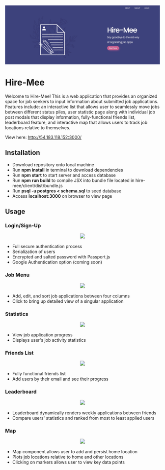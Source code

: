 <p align="center"><img src="demo.jpg"/></p>

# Hire-Mee

Welcome to Hire-Mee! This is a web application that provides an organized space for job seekers to input information about submitted job applications. Features include: an interactive list that allows user to seamlessly move jobs between different status piles, user statistic page along with individual job post modals that display information, fully-functional friends list, leaderboard feature, and interactive map that allows users to track job locations relative to themselves.

View here: http://54.183.118.152:3000/

## Installation

- Download repository onto local machine
- Run <b>npm install</b> in terminal to download dependencies
- Run <b>npm start</b> to start server and access database
- Run <b>npm run build</b> to compile JSX into bundle file located in hire-mee/client/dist/bundle.js
- Run <b>psql -u postgres < schema.sql</b> to seed database
- Access <b>localhost:3000</b> on browser to view page

## Usage

<h3>Login/Sign-Up</h3>

<p align="center"><img src="https://i.imgur.com/qMvIrFw.gif"/><p>
  
- Full secure authentication process
- Serialization of users
- Encrypted and salted password with Passport.js
- Google Authentication option (coming soon)

<h3>Job Menu</h3>

<p align="center"><img src="https://i.imgur.com/gFNdO6e.gif"/><p>
  
- Add, edit, and sort job applications between four columns
- Click to bring up detailed view of a singular application

<h3>Statistics</h3>

<p align="center"><img src="https://i.imgur.com/CrddZ7n.gif"/><p>
  
- View job application progress
- Displays user's job activity statistics

<h3>Friends List</h3>

<p align="center"><img src=https://i.imgur.com/y7MSLak.gif"/><p>
  
- Fully functional friends list
- Add users by their email and see their progress

<h3>Leaderboard</h3>

<p align="center"><img src=https://i.imgur.com/gp2aXKP.gif"/><p>
  
- Leaderboard dynamically renders weekly applications between friends
- Compare users' statistics and ranked from most to least applied users

<h3>Map</h3>

<p align="center"><img src=https://i.imgur.com/52iCxvi.gif"/><p>
  
- Map component allows user to add and persist home location
- Plots job locations relative to home and other locations
- Clicking on markers allows user to view key data points
